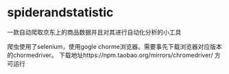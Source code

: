 # spiderandstatistic
一款自动爬取京东上的商品数据并且对其进行自动化分析的小工具

爬虫使用了selenium，使用gogle chorme浏览器。需要事先下载浏览器对应版本的chormedriver。
下载地址https://npm.taobao.org/mirrors/chromedriver/
方可运行

